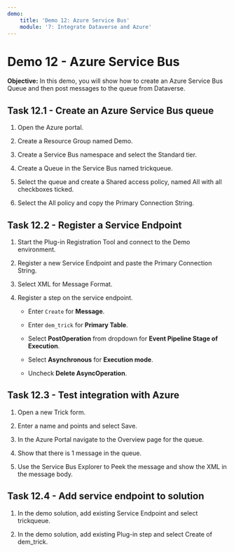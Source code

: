 ```yaml
---
demo:
    title: 'Demo 12: Azure Service Bus'
    module: '7: Integrate Dataverse and Azure'
---
```


# Demo 12 - Azure Service Bus

**Objective:** In this demo, you will show how to create an Azure Service Bus Queue and then post messages to the queue from Dataverse.

## Task 12.1 - Create an Azure Service Bus queue

1. Open the Azure portal.

1. Create a Resource Group named Demo.

1. Create a Service Bus namespace and select the Standard tier.

1. Create a Queue in the Service Bus named trickqueue.

1. Select the queue and create a Shared access policy, named All with all checkboxes ticked.

1. Select the All policy and copy the Primary Connection String.

## Task 12.2 - Register a Service Endpoint

1. Start the Plug-in Registration Tool and connect to the Demo environment.

1. Register a new Service Endpoint and paste the Primary Connection String.

1. Select XML for Message Format.

1. Register a step on the service endpoint.

   - Enter `Create` for **Message**.

   - Enter `dem_trick` for **Primary Table**.

   - Select **PostOperation** from dropdown for **Event Pipeline Stage of Execution**.

   - Select **Asynchronous** for **Execution mode**.

   - Uncheck **Delete AsyncOperation**.

## Task 12.3 - Test integration with Azure

1. Open a new Trick form.

1. Enter a name and points and select Save.

1. In the Azure Portal navigate to the Overview page for the queue.

1. Show that there is 1 message in the queue.

1. Use the Service Bus Explorer to Peek the message and show the XML in the message body.

## Task 12.4 - Add service endpoint to solution

1. In the demo solution, add existing Service Endpoint and select trickqueue.

1. In the demo solution, add existing Plug-in step and select Create of dem_trick.
